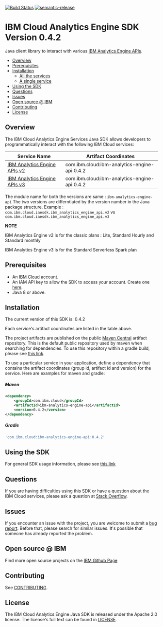 [![Build Status](https://api.travis-ci.com/IBM/ibm-iae-java-sdk.svg?branch=master)](https://travis-ci.com/IBM/ibm-iae-java-sdk)
[![semantic-release](https://img.shields.io/badge/%20%20%F0%9F%93%A6%F0%9F%9A%80-semantic--release-e10079.svg)](https://github.com/semantic-release/semantic-release)

# IBM Cloud Analytics Engine SDK Version 0.4.2
Java client library to interact with various [IBM Analytics Engine APIs](https://cloud.ibm.com/apidocs/ibm-analytics-engine).

<!--
  The TOC below is generated using the `markdown-toc` node package.

      https://github.com/jonschlinkert/markdown-toc

  You should regenerate the TOC after making changes to this file.

      npx markdown-toc -i README.md
  -->

<!-- toc -->

- [Overview](#overview)
- [Prerequisites](#prerequisites)
- [Installation](#installation)
    + [All the services](#all-the-services)
    + [A single service](#a-single-service)
- [Using the SDK](#using-the-sdk)
- [Questions](#questions)
- [Issues](#issues)
- [Open source @ IBM](#open-source--ibm)
- [Contributing](#contributing)
- [License](#license)

<!-- tocstop -->

## Overview

The IBM Cloud Analytics Engine Services Java SDK allows developers to programmatically interact with the following IBM Cloud services:

Service Name | Artifact Coordinates 
--- | --- 
[IBM Analytics Engine APIs v2](https://cloud.ibm.com/apidocs/ibm-analytics-engine/ibm-analytics-engine-v2?code=java) | com.ibm.cloud:ibm-analytics-engine-api:0.4.2
[IBM Analytics Engine APIs v3](https://cloud.ibm.com/apidocs/ibm-analytics-engine/ibm-analytics-engine-v3?code=java) | com.ibm.cloud:ibm-analytics-engine-api:0.4.2

The module name for both the versions are same : `ibm-analytics-engine-api`
The two versions are differntiated by the version number in the Java package structure. Example : `com.ibm.cloud.iaesdk.ibm_analytics_engine_api.v2` vs `com.ibm.cloud.iaesdk.ibm_analytics_engine_api.v3`

**NOTE**

IBM Analytics Engine v2 is for the classic plans : Lite, Standard Hourly and Standard monthly

IBM Analytics Engine v3 is for the Standard Serverless Spark plan


## Prerequisites

[ibm-cloud-onboarding]: https://cloud.ibm.com/registration

* An [IBM Cloud][ibm-cloud-onboarding] account.
* An IAM API key to allow the SDK to access your account. Create one [here](https://cloud.ibm.com/iam/apikeys).
* Java 8 or above.

## Installation
The current version of this SDK is: 0.4.2

Each service's artifact coordinates are listed in the table above.

The project artifacts are published on the public [Maven Central](https://repo1.maven.org/maven2/)
artifact repository.  This is the default public repository used by maven when searching for dependencies.
To use this repository within a gradle build, please see
[this link](https://docs.gradle.org/current/userguide/declaring_repositories.html).

To use a particular service in your application, define a dependency that contains the
artifact coordinates (group id, artifact id and version) for the service.
Here are examples for maven and gradle:

##### Maven

```xml
<dependency>
    <groupId>com.ibm.cloud</groupId>
    <artifactId>ibm-analytics-engine-api</artifactId>
    <version>0.4.2</version>
</dependency>
```

##### Gradle
```gradle
'com.ibm.cloud:ibm-analytics-engine-api:0.4.2'
```


## Using the SDK
For general SDK usage information, please see [this link](https://github.com/IBM/ibm-cloud-sdk-common/blob/master/README.md)


## Questions

If you are having difficulties using this SDK or have a question about the IBM Cloud services,
please ask a question at
[Stack Overflow](http://stackoverflow.com/questions/ask?tags=ibm-cloud).

## Issues
If you encounter an issue with the project, you are welcome to submit a
[bug report](https://github.com/IBM/ibm-iae-java-sdk/issues).
Before that, please search for similar issues. It's possible that someone has already reported the problem.

## Open source @ IBM
Find more open source projects on the [IBM Github Page](http://ibm.github.io/)

## Contributing
See [CONTRIBUTING](CONTRIBUTING.md).

## License

The IBM Cloud Analytics Engine Java SDK is released under the Apache 2.0 license.
The license's full text can be found in [LICENSE](LICENSE).
